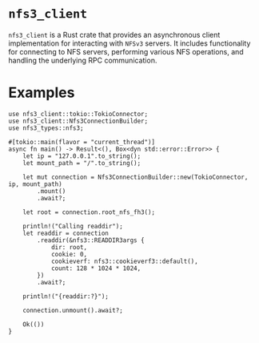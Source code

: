 # `nfs3_client`

`nfs3_client` is a Rust crate that provides an asynchronous client implementation for interacting with `NFSv3` servers. It includes functionality for connecting to NFS servers, performing various NFS operations, and handling the underlying RPC communication.

# Examples

```rust,no_run
use nfs3_client::tokio::TokioConnector;
use nfs3_client::Nfs3ConnectionBuilder;
use nfs3_types::nfs3;

#[tokio::main(flavor = "current_thread")]
async fn main() -> Result<(), Box<dyn std::error::Error>> {
    let ip = "127.0.0.1".to_string();
    let mount_path = "/".to_string();

    let mut connection = Nfs3ConnectionBuilder::new(TokioConnector, ip, mount_path)
        .mount()
        .await?;

    let root = connection.root_nfs_fh3();

    println!("Calling readdir");
    let readdir = connection
        .readdir(&nfs3::READDIR3args {
            dir: root,
            cookie: 0,
            cookieverf: nfs3::cookieverf3::default(),
            count: 128 * 1024 * 1024,
        })
        .await?;

    println!("{readdir:?}");

    connection.unmount().await?;

    Ok(())
}
```
